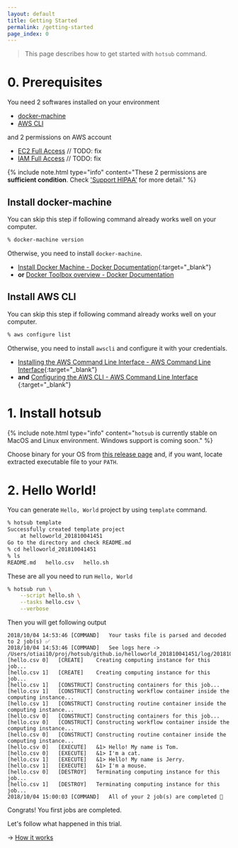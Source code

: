 ```yaml
---
layout: default
title: Getting Started
permalink: /getting-started
page_index: 0
---
```


> This page describes how to get started with `hotsub` command. 

# 0. Prerequisites

You need 2 softwares installed on your environment

- [docker-machine](#install-docker-machine)
- [AWS CLI](#install-aws-cli)

and 2 permissions on AWS account

- [EC2 Full Access](https://docs.aws.amazon.com/IAM/latest/UserGuide/reference_policies_examples_ec2_region.html) // TODO: fix
- [IAM Full Access](https://docs.aws.amazon.com/IAM/latest/UserGuide/getting-started_create-admin-group.html) // TODO: fix

{% include note.html type="info" content="These 2 permissions are **sufficient condition**. Check ['Support HIPAA'](/support-hipaa) for more detail." %}

## Install docker-machine

You can skip this step if following command already works well on your computer.

```sh
% docker-machine version
```

Otherwise, you need to install `docker-machine`.

- [Install Docker Machine - Docker Documentation](https://docs.docker.com/machine/install-machine/){:target="_blank"}
- **or** [Docker Toolbox overview - Docker Documentation](https://docs.docker.com/toolbox/overview)

## Install AWS CLI

You can skip this step if following command already works well on your computer.

```sh
% aws configure list
```

Otherwise, you need to install `awscli` and configure it with your credentials.

- [Installing the AWS Command Line Interface - AWS Command Line Interface](https://docs.aws.amazon.com/cli/latest/userguide/installing.html){:target="_blank"}
- **and** [Configuring the AWS CLI - AWS Command Line Interface ](https://docs.aws.amazon.com/cli/latest/userguide/cli-chap-getting-started.html){:target="_blank"}

# 1. Install hotsub

{% include note.html type="info" content="`hotsub` is currently stable on MacOS and Linux environment. Windows support is coming soon." %}

Choose binary for your OS from [this release page](https://github.com/otiai10/hotsub/releases) and, if you want, locate extracted executable file to your `PATH`.

# 2. Hello World!

You can generate `Hello, World` project by using `template` command.

```sh
% hotsub template
Successfully created template project
    at helloworld_201810041451
Go to the directory and check README.md
% cd helloworld_201810041451
% ls
README.md	hello.csv	hello.sh
```

These are all you need to run `Hello, World`

```sh
% hotsub run \
    --script hello.sh \
    --tasks hello.csv \
    --verbose
```

Then you will get following output

```
2018/10/04 14:53:46 [COMMAND]	Your tasks file is parsed and decoded to 2 job(s) ✅
2018/10/04 14:53:46 [COMMAND]	See logs here -> /Users/otiai10/proj/hotsub/github.io/helloworld_201810041451/log/20181004_145346
[hello.csv 0]	[CREATE]	Creating computing instance for this job...
[hello.csv 1]	[CREATE]	Creating computing instance for this job...
[hello.csv 1]	[CONSTRUCT]	Constructing containers for this job...
[hello.csv 1]	[CONSTRUCT]	Constructing workflow container inside the computing instance...
[hello.csv 1]	[CONSTRUCT]	Constructing routine container inside the computing instance...
[hello.csv 0]	[CONSTRUCT]	Constructing containers for this job...
[hello.csv 0]	[CONSTRUCT]	Constructing workflow container inside the computing instance...
[hello.csv 0]	[CONSTRUCT]	Constructing routine container inside the computing instance...
[hello.csv 0]	[EXECUTE]	&1> Hello! My name is Tom.
[hello.csv 0]	[EXECUTE]	&1> I'm a cat.
[hello.csv 1]	[EXECUTE]	&1> Hello! My name is Jerry.
[hello.csv 1]	[EXECUTE]	&1> I'm a mouse.
[hello.csv 0]	[DESTROY]	Terminating computing instance for this job...
[hello.csv 1]	[DESTROY]	Terminating computing instance for this job...
2018/10/04 15:00:03 [COMMAND]	All of your 2 job(s) are completed 🎉
```

Congrats! You first jobs are completed.

Let's follow what happened in this trial.

-> [How it works](/how-it-works)
